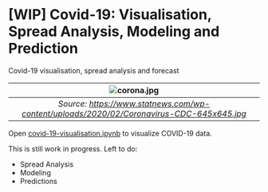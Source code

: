 # [WIP] Covid-19: Visualisation, Spread Analysis, Modeling and Prediction
Covid-19 visualisation, spread analysis and forecast

| ![corona.jpg](https://www.statnews.com/wp-content/uploads/2020/02/Coronavirus-CDC-645x645.jpg) | 
|:--:| 
| *Source: https://www.statnews.com/wp-content/uploads/2020/02/Coronavirus-CDC-645x645.jpg* |

Open [covid-19-visualisation.ipynb](https://github.com/hhassen/covid-19/blob/master/covid-19-visualisation.ipynb) to visualize COVID-19 data.

This is still work in progress.
Left to do:
* Spread Analysis
* Modeling
* Predictions
